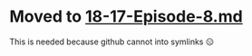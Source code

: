 # Moved to [18-17-Episode-8.md](../links/18-17-Episode-8.md)

This is needed because github cannot into symlinks 😑
